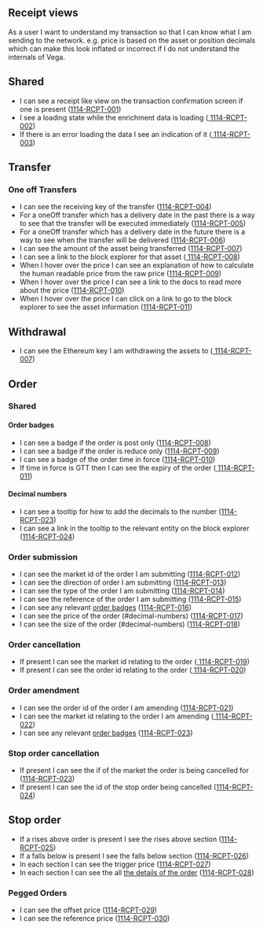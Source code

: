 ## Receipt views

As a user I want to understand my transaction so that I can know what I am sending to the network. e.g. price is based
on the asset or position decimals which can make this look inflated or incorrect if I do not understand the internals of
Vega.

## Shared

- I can see a receipt like view on the transaction confirmation screen if one is
  present (<a name="1114-RCPT-001" href="#1114-RCPT-001">1114-RCPT-001</a>)
- I see a loading state while the enrichment data is loading (<a name="1114-RCPT-002" href="#1114-RCPT-002">
  1114-RCPT-002</a>)
- If there is an error loading the data I see an indication of it (<a name="1114-RCPT-003" href="#1114-RCPT-003">
  1114-RCPT-003</a>)

## Transfer

### One off Transfers

- I can see the receiving key of the transfer (<a name="1114-RCPT-004" href="#1114-RCPT-004">1114-RCPT-004</a>)
- For a oneOff transfer which has a delivery date in the past there is a way to see that the transfer will be executed
  immediately (<a name="1114-RCPT-005" href="#1114-RCPT-005">1114-RCPT-005</a>)
- For a oneOff transfer which has a delivery date in the future there is a way to see when the transfer will be
  delivered (<a name="1114-RCPT-006" href="#1114-RCPT-006">1114-RCPT-006</a>)
- I can see the amount of the asset being transferred (<a name="1114-RCPT-007" href="#1114-RCPT-007">1114-RCPT-007</a>)
- I can see a link to the block explorer for that asset (<a name="1114-RCPT-008" href="#1114-RCPT-008">
  1114-RCPT-008</a>)
- When I hover over the price I can see an explanation of how to calculate the human readable price from the raw
  price (<a name="1114-RCPT-009" href="#1114-RCPT-009">1114-RCPT-009</a>)
- When I hover over the price I can see a link to the docs to read more about the
  price (<a name="1114-RCPT-010" href="#1114-RCPT-010">1114-RCPT-010</a>)
- When I hover over the price I can click on a link to go to the block explorer to see the asset
  information (<a name="1114-RCPT-011" href="#1114-RCPT-011">1114-RCPT-011</a>)

<!-- Recurring transfers not currently supported -->

## Withdrawal

- I can see the Ethereum key I am withdrawing the assets to (<a name="1114-RCPT-007" href="#1114-RCPT-007">
  1114-RCPT-007</a>)

## Order

### Shared

#### Order badges

- I can see a badge if the order is post only (<a name="1114-RCPT-008" href="#1114-RCPT-008">1114-RCPT-008</a>)
- I can see a badge if the order is reduce only (<a name="1114-RCPT-009" href="#1114-RCPT-009">1114-RCPT-009</a>)
- I can see a badge of the order time in force (<a name="1114-RCPT-010" href="#1114-RCPT-010">1114-RCPT-010</a>)
- If time in force is GTT then I can see the expiry of the order (<a name="1114-RCPT-011" href="#1114-RCPT-011">
  1114-RCPT-011</a>)

#### Decimal numbers

- I can see a tooltip for how to add the decimals to the number (<a name="1114-RCPT-023" href="#1114-RCPT-023">1114-RCPT-023</a>)
- I can see a link in the tooltip to the relevant entity on the block explorer (<a name="1114-RCPT-024" href="#1114-RCPT-024">1114-RCPT-024</a>)

<!-- #### Data enrichment -->

### Order submission

- I can see the market id of the order I am submitting (<a name="1114-RCPT-012" href="#1114-RCPT-012">1114-RCPT-012</a>)
- I can see the direction of order I am submitting (<a name="1114-RCPT-013" href="#1114-RCPT-013">1114-RCPT-013</a>)
- I can see the type of the order I am submitting (<a name="1114-RCPT-014" href="#1114-RCPT-014">1114-RCPT-014</a>)
- I can see the reference of the order I am submitting (<a name="1114-RCPT-015" href="#1114-RCPT-015">1114-RCPT-015</a>)
- I can see any relevant [order badges](#order-badges) (<a name="1114-RCPT-016" href="#1114-RCPT-016">1114-RCPT-016</a>)
- I can see the price of the order (#decimal-numbers) (<a name="1114-RCPT-017" href="#1114-RCPT-017">1114-RCPT-017</a>)
- I can see the size of the order (#decimal-numbers) (<a name="1114-RCPT-018" href="#1114-RCPT-018">1114-RCPT-018</a>)

### Order cancellation

- If present I can see the market id relating to the order (<a name="1114-RCPT-019" href="#1114-RCPT-019">
  1114-RCPT-019</a>)
- If present I can see the order id relating to the order (<a name="1114-RCPT-020" href="#1114-RCPT-020">
  1114-RCPT-020</a>)

### Order amendment

- I can see the order id of the order I am amending (<a name="1114-RCPT-021" href="#1114-RCPT-021">1114-RCPT-021</a>)
- I can see the market id relating to the order I am amending (<a name="1114-RCPT-022" href="#1114-RCPT-022">
  1114-RCPT-022</a>)
- I can see any relevant [order badges](#order-badges) (<a name="1114-RCPT-023" href="#1114-RCPT-023">1114-RCPT-023</a>)

### Stop order cancellation

- If present I can see the if of the market the order is being cancelled for (<a name="1114-RCPT-023" href="#1114-RCPT-023">1114-RCPT-023</a>)
- If present I can see the id of the stop order being cancelled (<a name="1114-RCPT-024" href="#1114-RCPT-024">1114-RCPT-024</a>)

## Stop order

- If a rises above order is present I see the rises above section (<a name="1114-RCPT-025" href="#1114-RCPT-025">1114-RCPT-025</a>)
- If a falls below is present I see the falls below section (<a name="1114-RCPT-026" href="#1114-RCPT-026">1114-RCPT-026</a>)
- In each section I can see the trigger price (<a name="1114-RCPT-027" href="#1114-RCPT-027">1114-RCPT-027</a>)
- In each section I can see the all [the details of the order](#order-submission) (<a name="1114-RCPT-028" href="#1114-RCPT-028">1114-RCPT-028</a>)

### Pegged Orders

- I can see the offset price (<a name="1114-RCPT-029" href="#1114-RCPT-029">1114-RCPT-029</a>)
- I can see the reference price (<a name="1114-RCPT-030" href="#1114-RCPT-030">1114-RCPT-030</a>)

